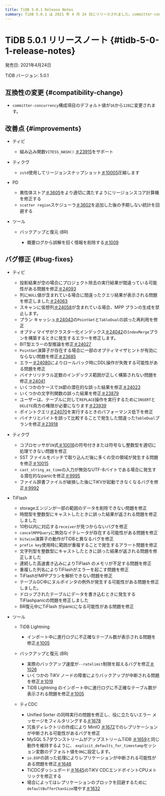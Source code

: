 ```yaml
---
title: TiDB 5.0.1 Release Notes
summary: TiDB 5.0.1 は 2021 年 4 月 24 日にリリースされました。committer-concurrency` のデフォルト値が 128 に変更されました。TiDB、TiKV、PD、 TiFlash、およびツールにさまざまなバグ修正と改善が行われました。たとえば、TiDB ではクエリ結果とパフォーマンスの低下に関する問題が修正され、TiKV ではコプロセッサと起動エラーに関する問題が修正されました。TiDB TiDB Lightningや Backup & Restore などのツールにもバグ修正が行われました。
---
```


# TiDB 5.0.1 リリースノート {#tidb-5-0-1-release-notes}

発売日: 2021年4月24日

TiDB バージョン: 5.0.1

## 互換性の変更 {#compatibility-change}

-   `committer-concurrency`構成項目のデフォルト値が`16`から`128`に変更されます。

## 改善点 {#improvements}

-   ティビ

    -   組み込み関数`VITESS_HASH()` [＃23915](https://github.com/pingcap/tidb/pull/23915)をサポート

-   ティクヴ

    -   `zstd`使用してリージョンスナップショット[＃10005](https://github.com/tikv/tikv/pull/10005)圧縮します

-   PD

    -   異性体ストア[＃3605](https://github.com/pingcap/pd/pull/3605)をより適切に満たすようにリージョンスコア計算機を修正する
    -   `scatter region`スケジューラ[＃3602](https://github.com/pingcap/pd/pull/3602)を追加した後の予期しない統計を回避する

-   ツール

    -   バックアップと復元 (BR)

        -   概要ログから誤解を招く情報を削除する[＃1009](https://github.com/pingcap/br/pull/1009)

## バグ修正 {#bug-fixes}

-   ティビ

    -   投影結果が空の場合にプロジェクト除去の実行結果が間違っている可能性がある問題を修正[＃24093](https://github.com/pingcap/tidb/pull/24093)
    -   列に`NULL`値が含まれている場合に間違ったクエリ結果が表示される問題を修正しました[＃24063](https://github.com/pingcap/tidb/pull/24063)
    -   スキャンに仮想列[＃24058](https://github.com/pingcap/tidb/pull/24058)が含まれている場合、MPP プランの生成を禁止します。
    -   プラン キャッシュ[＃24043](https://github.com/pingcap/tidb/pull/24043)の`PointGet`と`TableDual`の誤った再利用を修正
    -   オプティマイザがクラスター化インデックス[＃24042](https://github.com/pingcap/tidb/pull/24042)の`IndexMerge`プランを構築するときに発生するエラーを修正します。
    -   BIT型エラーの型推論を修正[＃24027](https://github.com/pingcap/tidb/pull/24027)
    -   `PointGet`演算子が存在する場合に一部のオプティマイザヒントが有効にならない問題を修正[＃23685](https://github.com/pingcap/tidb/pull/23685)
    -   エラー[＃24080](https://github.com/pingcap/tidb/pull/24080)によりロールバック時にDDL操作が失敗する可能性がある問題を修正
    -   バイナリリテラル定数のインデックス範囲が正しく構築されない問題を修正[＃24041](https://github.com/pingcap/tidb/pull/24041)
    -   いくつかのケースで`IN`節の潜在的な誤った結果を修正[＃24023](https://github.com/pingcap/tidb/pull/24023)
    -   いくつかの文字列関数の誤った結果を修正[＃23879](https://github.com/pingcap/tidb/pull/23879)
    -   ユーザーは、テーブルに対して`REPLACE`操作を実行するために`INSERT`と`DELETE`両方の権限が必要になります[＃23939](https://github.com/pingcap/tidb/pull/23939)
    -   ポイントクエリ[＃24070](https://github.com/pingcap/tidb/pull/24070)を実行するときのパフォーマンス低下を修正
    -   バイナリとバイトを誤って比較することで発生した間違った`TableDual`プランを修正[＃23918](https://github.com/pingcap/tidb/pull/23918)

-   ティクヴ

    -   コプロセッサが`IN`式[＃10018](https://github.com/tikv/tikv/pull/10018)の符号付きまたは符号なし整数型を適切に処理できない問題を修正
    -   SST ファイルをバッチで取り込んだ後に多くの空の領域が発生する問題を修正[＃10015](https://github.com/tikv/tikv/pull/10015)
    -   `cast_string_as_time`の入力が無効なUTF-8バイトである場合に発生する潜在的なpanicを修正[＃9995](https://github.com/tikv/tikv/pull/9995)
    -   ファイル辞書ファイルが破損した後にTiKVが起動できなくなるバグを修正[＃9992](https://github.com/tikv/tikv/pull/9992)

-   TiFlash

    -   storageエンジンが一部の範囲のデータを削除できない問題を修正
    -   時間型を整数型にキャストしたときに誤った結果が返される問題を修正しました
    -   10秒以内に対応する`receiver`が見つからないバグを修正
    -   `cancelMPPQuery`に無効なイテレータが存在する可能性がある問題を修正
    -   `bitwise`演算子の動作がTiDBと異なるバグを修正
    -   `prefix key`使用時に範囲が重複することで発生するアラート問題を修正
    -   文字列型を整数型にキャストしたときに誤った結果が返される問題を修正しました
    -   連続した高速書き込みによりTiFlash のメモリが不足する問題を修正
    -   重複した列名によりTiFlashがエラーを起こす問題を修正
    -   TiFlashがMPPプランを解析できない問題を修正
    -   テーブルGC中にヌルポインタの例外が発生する可能性がある問題を修正しました。
    -   ドロップされたテーブルにデータを書き込むときに発生するTiFlashpanicの問題を修正しました
    -   BR復元中にTiFlash がpanicになる可能性がある問題を修正

-   ツール

    -   TiDB Lightning

        -   インポート中に進行ログに不正確なテーブル数が表示される問題を修正[＃1005](https://github.com/pingcap/br/pull/1005)

    -   バックアップと復元 (BR)

        -   実際のバックアップ速度が`--ratelimit`制限を超えるバグを修正[＃1026](https://github.com/pingcap/br/pull/1026)
        -   いくつかの TiKV ノードの障害によりバックアップが中断される問題を修正[＃1019](https://github.com/pingcap/br/pull/1019)
        -   TiDB Lightning のインポート中に進行ログに不正確なテーブル数が表示される問題を修正[＃1005](https://github.com/pingcap/br/pull/1005)

    -   ティCDC

        -   Unified Sorter の同時実行の問題を修正し、役に立たないエラー メッセージをフィルタリングする[＃1678](https://github.com/pingcap/tiflow/pull/1678)
        -   冗長ディレクトリの作成により MinIO [＃1672](https://github.com/pingcap/tiflow/pull/1672)でのレプリケーションが中断される可能性があるバグを修正
        -   MySQL 5.7ダウンストリームがアップストリームTiDB [＃1659](https://github.com/pingcap/tiflow/pull/1659)と同じ動作を維持するように、 `explicit_defaults_for_timestamp`セッション変数のデフォルト値を`ON`に設定します。
        -   `io.EOF`の誤った処理によりレプリケーションが中断される可能性がある問題を修正[＃1648](https://github.com/pingcap/tiflow/pull/1648)
        -   TiCDCダッシュボード[＃1645](https://github.com/pingcap/tiflow/pull/1645)のTiKV CDCエンドポイントCPUメトリックを修正する
        -   場合によってはレプリケーションのブロックを回避するために`defaultBufferChanSize`増やす[＃1632](https://github.com/pingcap/tiflow/pull/1632)
